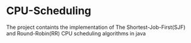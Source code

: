 # CPU-Scheduling
The project containts the implementation of The Shortest-Job-First(SJF) and Round-Robin(RR) CPU scheduling algorithms in java
